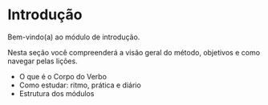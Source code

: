 # Introdução

Bem-vindo(a) ao módulo de introdução.

Nesta seção você compreenderá a visão geral do método, objetivos e como navegar pelas lições.

- O que é o Corpo do Verbo
- Como estudar: ritmo, prática e diário
- Estrutura dos módulos
